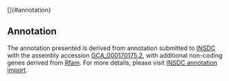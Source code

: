 []{#annotation}

Annotation
----------

The annotation presented is derived from annotation submitted to
[INSDC](http://www.insdc.org) with the assembly accession
[GCA\_000170175.2](http://www.ebi.ac.uk/ena/data/view/GCA_000170175.2),
with additional non-coding genes derived from
[Rfam](http://rfam.xfam.org/). For more details, please visit [INSDC
annotation
import](http://ensemblgenomes.org/info/data/insdc_annotation).
